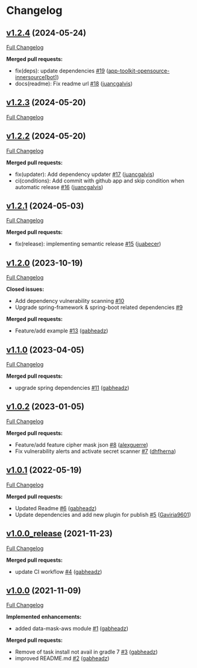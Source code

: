 # Changelog

## [v1.2.4](https://github.com/bancolombia/data-mask/tree/v1.2.4) (2024-05-24)

[Full Changelog](https://github.com/bancolombia/data-mask/compare/v1.2.3...v1.2.4)

**Merged pull requests:**

- fix\(deps\): update dependencies [\#19](https://github.com/bancolombia/data-mask/pull/19) ([app-toolkit-opensource-innersource[bot]](https://github.com/apps/app-toolkit-opensource-innersource))
- docs\(readme\): Fix readme url [\#18](https://github.com/bancolombia/data-mask/pull/18) ([juancgalvis](https://github.com/juancgalvis))

## [v1.2.3](https://github.com/bancolombia/data-mask/tree/v1.2.3) (2024-05-20)

[Full Changelog](https://github.com/bancolombia/data-mask/compare/v1.2.2...v1.2.3)

## [v1.2.2](https://github.com/bancolombia/data-mask/tree/v1.2.2) (2024-05-20)

[Full Changelog](https://github.com/bancolombia/data-mask/compare/v1.2.1...v1.2.2)

**Merged pull requests:**

- fix\(updater\): Add dependency updater [\#17](https://github.com/bancolombia/data-mask/pull/17) ([juancgalvis](https://github.com/juancgalvis))
- ci\(conditions\): Add commit with github app and skip condition when automatic release [\#16](https://github.com/bancolombia/data-mask/pull/16) ([juancgalvis](https://github.com/juancgalvis))

## [v1.2.1](https://github.com/bancolombia/data-mask/tree/v1.2.1) (2024-05-03)

[Full Changelog](https://github.com/bancolombia/data-mask/compare/v1.2.0...v1.2.1)

**Merged pull requests:**

- fix\(release\): implementing semantic release [\#15](https://github.com/bancolombia/data-mask/pull/15) ([juabecer](https://github.com/juabecer))

## [v1.2.0](https://github.com/bancolombia/data-mask/tree/v1.2.0) (2023-10-19)

[Full Changelog](https://github.com/bancolombia/data-mask/compare/v1.1.0...v1.2.0)

**Closed issues:**

- Add dependency vulnerability scanning [\#10](https://github.com/bancolombia/data-mask/issues/10)
- Upgrade spring-framework & spring-boot related dependencies [\#9](https://github.com/bancolombia/data-mask/issues/9)

**Merged pull requests:**

- Feature/add example [\#13](https://github.com/bancolombia/data-mask/pull/13) ([gabheadz](https://github.com/gabheadz))

## [v1.1.0](https://github.com/bancolombia/data-mask/tree/v1.1.0) (2023-04-05)

[Full Changelog](https://github.com/bancolombia/data-mask/compare/v1.0.2...v1.1.0)

**Merged pull requests:**

- upgrade spring dependencies [\#11](https://github.com/bancolombia/data-mask/pull/11) ([gabheadz](https://github.com/gabheadz))

## [v1.0.2](https://github.com/bancolombia/data-mask/tree/v1.0.2) (2023-01-05)

[Full Changelog](https://github.com/bancolombia/data-mask/compare/v1.0.1...v1.0.2)

**Merged pull requests:**

- Feature/add feature cipher mask json [\#8](https://github.com/bancolombia/data-mask/pull/8) ([alexguerre](https://github.com/alexguerre))
- Fix vulnerability alerts and activate secret scanner [\#7](https://github.com/bancolombia/data-mask/pull/7) ([dhfherna](https://github.com/dhfherna))

## [v1.0.1](https://github.com/bancolombia/data-mask/tree/v1.0.1) (2022-05-19)

[Full Changelog](https://github.com/bancolombia/data-mask/compare/v1.0.0_release...v1.0.1)

**Merged pull requests:**

- Updated Readme [\#6](https://github.com/bancolombia/data-mask/pull/6) ([gabheadz](https://github.com/gabheadz))
- Update dependencies and add new plugin for publish [\#5](https://github.com/bancolombia/data-mask/pull/5) ([Gaviria9601](https://github.com/Gaviria9601))

## [v1.0.0_release](https://github.com/bancolombia/data-mask/tree/v1.0.0_release) (2021-11-23)

[Full Changelog](https://github.com/bancolombia/data-mask/compare/v1.0.0...v1.0.0_release)

**Merged pull requests:**

- update CI workflow [\#4](https://github.com/bancolombia/data-mask/pull/4) ([gabheadz](https://github.com/gabheadz))

## [v1.0.0](https://github.com/bancolombia/data-mask/tree/v1.0.0) (2021-11-09)

[Full Changelog](https://github.com/bancolombia/data-mask/compare/80ee6504e966f474842609b02627d78ed1ab113e...v1.0.0)

**Implemented enhancements:**

- added data-mask-aws module [\#1](https://github.com/bancolombia/data-mask/pull/1) ([gabheadz](https://github.com/gabheadz))

**Merged pull requests:**

- Remove of task install not avail in gradle 7 [\#3](https://github.com/bancolombia/data-mask/pull/3) ([gabheadz](https://github.com/gabheadz))
- improved README.md [\#2](https://github.com/bancolombia/data-mask/pull/2) ([gabheadz](https://github.com/gabheadz))



